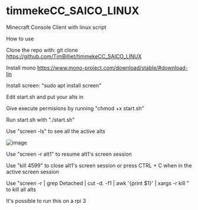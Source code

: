 # timmekeCC_SAICO_LINUX
Minecraft Console Client with linux script

How to use

Clone the repo with: git clone https://github.com/TimBilliet/timmekeCC_SAICO_LINUX

Install mono
https://www.mono-project.com/download/stable/#download-lin

Install screen: "sudo apt install screen"

Edit start.sh and put your alts in

Give execute permisions by running "chmod +x start.sh"

Run start.sh with "./start.sh"


Use "screen -ls" to see all the active alts

![image](https://user-images.githubusercontent.com/47719114/194757376-7d2650d6-4837-4047-ac13-ec1c9bf606be.png)

Use "screen -r alt1" to resume alt1's screen session

Use "kill 4599" to close alt1's screen session or press CTRL + C when in the active screen session

Use "screen -r | grep Detached | cut -d. -f1 | awk '{print $1}' | xargs -r kill " to kill all alts 

It's possible to run this on a rpi 3
